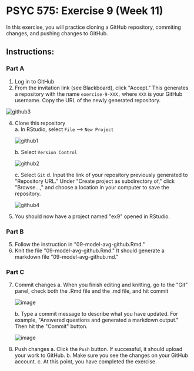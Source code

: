 # PSYC 575: Exercise 9 (Week 11)

In this exercise, you will practice cloning a GitHub repository, commiting changes, and pushing changes to GitHub. 

## Instructions:

### Part A

1. Log in to GitHub
2. From the invitation link (see Blackboard), click "Accept." This generates a repository with the name `exercise-9-XXX,` where `XXX` is your GitHub username. Copy the URL of the newly generated repository.

![github3](https://user-images.githubusercontent.com/6175332/140252363-8c0ef328-5d44-4515-8db4-f22b00db31be.png)

4. Clone this repository    
    a. In RStudio, select `File` --> `New Project`
    
    ![github1](https://user-images.githubusercontent.com/6175332/140252303-670bb5a3-bb24-4a88-abc6-d1ed77628558.png)
    
    b. Select `Version Control`
    
    ![github2](https://user-images.githubusercontent.com/6175332/140252332-e8bffb7a-b56b-44f2-b7d4-6d309bcbc5b1.png)    
    
    c. Select `Git`
    d. Input the link of your repository previously generated to "Repository URL." Under "Create project as subdirectory of," click "Browse...," and choose a location in your computer to save the repository.
    
    ![github4](https://user-images.githubusercontent.com/6175332/140252395-d9d66df3-8e1d-4f05-920f-2e9de5b51719.png)
    
4. You should now have a project named "ex9" opened in RStudio. 

### Part B

5. Follow the instruction in "09-model-avg-github.Rmd."
6. Knit the file "09-model-avg-github.Rmd." It should generate a markdown file "09-model-avg-github.md."

### Part C

7. Commit changes
    a. When you finish editing and knitting, go to the "Git" panel, check both the .Rmd file and the .md file, and hit commit
    
    ![image](https://user-images.githubusercontent.com/6175332/140252614-26f09881-654b-4cfa-af04-08cf64a59bd6.png)
    
    b. Type a commit message to describe what you have updated. For example, "Answered questions and generated a markdown output." Then hit the "Commit" button.
    
    ![image](https://user-images.githubusercontent.com/6175332/140252674-5fc08073-3f3d-46f0-96a4-844ffdf4fa8b.png)

8. Push changes
    a. Click the `Push` button. If successful, it should upload your work to GitHub.
    b. Make sure you see the changes on your GitHub account.
    c. At this point, you have completed the exercise.

